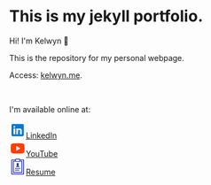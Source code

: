 # This is my jekyll portfolio.

Hi! I'm Kelwyn 👋

This is the repository for my personal webpage. 

Access: [kelwyn.me](https://kelwynoliveira.github.io/Portfolio/).

<br/>

I'm available online at:

<a href="https://www.linkedin.com/in/kelwynoliveira/">
  <img alt="Kelwyn Oliveira | LinkedIn" width="30px" src="https://raw.githubusercontent.com/kelwynOliveira/kelwynOliveira/main/assets/linkedin.svg" /><span>LinkedIn</span></code>
</a>
<br/>
<a href="https://youtube.com/@nolukai">
  <img alt="Kelwyn Oliveira | YouTube" width="30px" src="https://raw.githubusercontent.com/kelwynOliveira/kelwynOliveira/main/assets/youtube.svg" /><span>YouTube</span>
</a>
<br/>
<a href="https://kelwynoliveira.github.io/Portfolio/curriculum/">
  <img alt="Kelwyn Oliveira | Curriculum" width="30px" src="https://raw.githubusercontent.com/kelwynOliveira/kelwynOliveira/main/assets/curriculum.svg"/><span>Resume</span>
</a>
